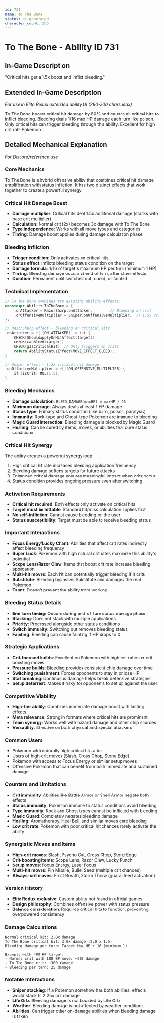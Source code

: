 ```yaml
---
id: 731
name: To The Bone
status: ai-generated
character_count: 285
---
```


# To The Bone - Ability ID 731

## In-Game Description
"Critical hits get a 1.5x boost and inflict bleeding."

## Extended In-Game Description
*For use in Elite Redux extended ability UI (280-300 chars max)*

To The Bone boosts critical hit damage by 50% and causes all critical hits to inflict bleeding. Bleeding deals 1/16 max HP damage each turn like poison. Only critical hits can trigger bleeding through this ability. Excellent for high crit rate Pokemon.

## Detailed Mechanical Explanation
*For Discord/reference use*

### Core Mechanics
To The Bone is a hybrid offensive ability that combines critical hit damage amplification with status infliction. It has two distinct effects that work together to create a powerful synergy.

### Critical Hit Damage Boost
- **Damage multiplier**: Critical hits deal 1.5x additional damage (stacks with base crit multiplier)
- **Calculation**: Normal crit (2x) becomes 3x damage with To The Bone
- **Type independence**: Works with all move types and categories
- **Timing**: Damage boost applies during damage calculation phase

### Bleeding Infliction
- **Trigger condition**: Only activates on critical hits
- **Status effect**: Inflicts bleeding status condition on the target
- **Damage formula**: 1/16 of target's maximum HP per turn (minimum 1 HP)
- **Timing**: Bleeding damage occurs at end of turn, after other effects
- **Duration**: Permanent until switched out, cured, or fainted

### Technical Implementation
```c
// To The Bone combines two existing ability effects:
constexpr Ability ToTheBone = {
    .onAttacker = RazorSharp.onAttacker,        // Bleeding on crit
    .onOffensiveMultiplier = Sniper.onOffensiveMultiplier,  // 1.5x crit damage
};

// RazorSharp effect - bleeding on critical hits
.onAttacker = +[](ON_ATTACKER) -> int {
    CHECK(ShouldApplyOnHitAffect(target))
    CHECK(CanBleed(target))
    CHECK(gIsCriticalHit)  // Only triggers on crits
    return AbilityStatusEffect(MOVE_EFFECT_BLEED);
}

// Sniper effect - 1.5x critical hit damage
.onOffensiveMultiplier = +[](ON_OFFENSIVE_MULTIPLIER) {
    if (isCrit) MUL(1.5);
}
```

### Bleeding Mechanics
- **Damage calculation**: `BLEED_DAMAGE(maxHP) = maxHP / 16`
- **Minimum damage**: Always deals at least 1 HP damage
- **Status type**: Primary status condition (like burn, poison, paralysis)
- **Immunity**: Rock-type and Ghost-type Pokemon are immune to bleeding
- **Magic Guard interaction**: Bleeding damage is blocked by Magic Guard
- **Healing**: Can be cured by items, moves, or abilities that cure status conditions

### Critical Hit Synergy
The ability creates a powerful synergy loop:
1. High critical hit rate increases bleeding application frequency
2. Bleeding damage softens targets for future attacks
3. Enhanced critical damage ensures meaningful impact when crits occur
4. Status condition provides ongoing pressure even after switching

### Activation Requirements
- **Critical hit required**: Both effects only activate on critical hits
- **Target must be hittable**: Standard hit/miss calculation applies first
- **No self-infliction**: Cannot cause bleeding on the user
- **Status susceptibility**: Target must be able to receive bleeding status

### Important Interactions
- **Focus Energy/Lucky Chant**: Abilities that affect crit rates indirectly affect bleeding frequency
- **Super Luck**: Pokemon with high natural crit rates maximize this ability's potential
- **Scope Lens/Razor Claw**: Items that boost crit rate increase bleeding application
- **Multi-hit moves**: Each hit can potentially trigger bleeding if it crits
- **Substitute**: Bleeding bypasses Substitute and damages the real Pokemon
- **Taunt**: Doesn't prevent the ability from working

### Bleeding Status Details
- **End-turn timing**: Occurs during end-of-turn status damage phase
- **Stacking**: Does not stack with multiple applications
- **Priority**: Processed alongside other status conditions
- **Switch immunity**: Switching out removes bleeding status
- **Fainting**: Bleeding can cause fainting if HP drops to 0

### Strategic Applications
- **Crit-focused builds**: Excellent on Pokemon with high crit ratios or crit-boosting moves
- **Pressure builds**: Bleeding provides consistent chip damage over time
- **Switching punishment**: Forces opponents to stay in or lose HP
- **Stall breaking**: Continuous damage helps break defensive strategies
- **Setup deterrent**: Makes it risky for opponents to set up against the user

### Competitive Viability
- **High-tier ability**: Combines immediate damage boost with lasting effects
- **Meta relevance**: Strong in formats where critical hits are prominent
- **Team synergy**: Works well with hazard damage and other chip sources
- **Versatility**: Effective on both physical and special attackers

### Common Users
- Pokemon with naturally high critical hit ratios
- Users of high-crit moves (Slash, Cross Chop, Stone Edge)
- Pokemon with access to Focus Energy or similar setup moves
- Offensive Pokemon that can benefit from both immediate and sustained damage

### Counters and Limitations
- **Crit immunity**: Abilities like Battle Armor or Shell Armor negate both effects
- **Status immunity**: Pokemon immune to status conditions avoid bleeding
- **Type immunity**: Rock and Ghost types cannot be inflicted with bleeding
- **Magic Guard**: Completely negates bleeding damage
- **Healing**: Aromatherapy, Heal Bell, and similar moves cure bleeding
- **Low crit rate**: Pokemon with poor critical hit chances rarely activate the ability

### Synergistic Moves and Items
- **High-crit moves**: Slash, Psycho Cut, Cross Chop, Stone Edge
- **Crit-boosting items**: Scope Lens, Razor Claw, Lucky Punch
- **Setup moves**: Focus Energy, Laser Focus
- **Multi-hit moves**: Pin Missile, Bullet Seed (multiple crit chances)
- **Always-crit moves**: Frost Breath, Storm Throw (guaranteed activation)

### Version History
- **Elite Redux exclusive**: Custom ability not found in official games
- **Design philosophy**: Combines offensive power with status pressure
- **Balance consideration**: Requires critical hits to function, preventing overpowered consistency

### Damage Calculations
```
Normal critical hit: 2.0x damage
To The Bone critical hit: 3.0x damage (2.0 x 1.5)
Bleeding damage per turn: Target Max HP ÷ 16 (minimum 1)

Example with 400 HP target:
- Normal crit with 100 BP move: ~200 damage
- To The Bone crit: ~300 damage
- Bleeding per turn: 25 damage
```

### Notable Interactions
- **Sniper stacking**: If a Pokemon somehow has both abilities, effects would stack to 2.25x crit damage
- **Life Orb**: Bleeding damage is not boosted by Life Orb
- **Weather**: Bleeding damage is not affected by weather conditions
- **Abilities**: Can trigger other on-damage abilities when bleeding damage is taken